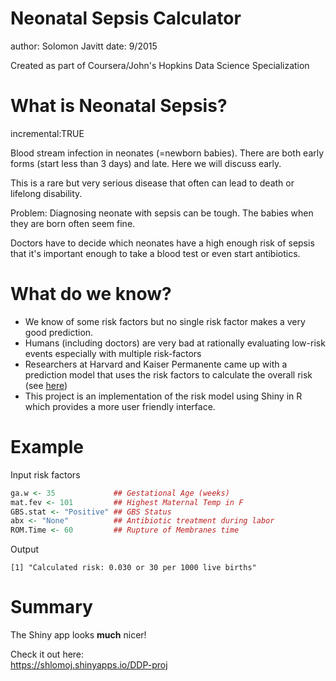 Neonatal Sepsis Calculator
========================================================
author: Solomon Javitt
date: 9/2015

Created as part of Coursera/John's Hopkins Data Science Specialization

What is Neonatal Sepsis?
========================================================
incremental:TRUE

Blood stream infection in neonates (=newborn babies). There are both early forms (start less than 3 days) and late.  Here we will discuss early.

This is a rare but very serious disease that often can lead to death or lifelong disability.

Problem: Diagnosing neonate with sepsis can be tough. The babies when they are born often seem fine.

Doctors have to decide which neonates have a high enough risk of sepsis that it's important enough to take a blood test or even start antibiotics.


What do we know?
========================================================
- We know of some risk factors but no single risk factor makes a very good prediction.
- Humans (including doctors) are very bad at rationally evaluating low-risk events especially with multiple risk-factors
- Researchers at Harvard and Kaiser Permanente came up with a prediction model that uses the risk factors to calculate the overall risk (see [here](http://www.dor.kaiser.org/external/DORExternal/research/infectionprobabilitycalculator.aspx))
- This project is an implementation of the risk model using Shiny in R which provides a more user friendly interface.

Example
========================================================
Input risk factors

```r
ga.w <- 35             ## Gestational Age (weeks)
mat.fev <- 101         ## Highest Maternal Temp in F
GBS.stat <- "Positive" ## GBS Status
abx <- "None"          ## Antibiotic treatment during labor
ROM.Time <- 60         ## Rupture of Membranes time
```

Output

```
[1] "Calculated risk: 0.030 or 30 per 1000 live births"
```

Summary
=================

The Shiny app looks **much** nicer!

Check it out here:  
https://shlomoj.shinyapps.io/DDP-proj
